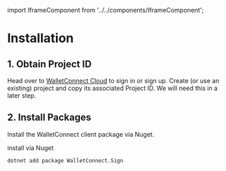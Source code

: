 import IframeComponent from '../../components/IframeComponent';

# Installation

## 1. Obtain Project ID

Head over to [WalletConnect Cloud](https://cloud.walletconnect.com/) to sign in or sign up. Create (or use an existing) project and copy its associated Project ID. We will need this in a later step.

## 2. Install Packages

Install the WalletConnect client package via Nuget.

install via Nuget
```shell
dotnet add package WalletConnect.Sign
```

<IframeComponent />
